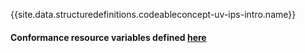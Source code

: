 {{site.data.structuredefinitions.codeableconcept-uv-ips-intro.name}}

#### Conformance resource variables defined [here](http://wiki.hl7.org/index.php?title=IG_Publisher_Documentation#Jekyll)
